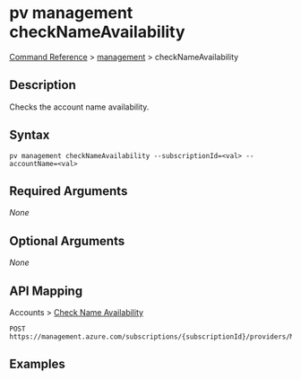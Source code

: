# pv management checkNameAvailability
[Command Reference](../../../README.md#command-reference) > [management](./main.md) > checkNameAvailability

## Description
Checks the account name availability.

## Syntax
```
pv management checkNameAvailability --subscriptionId=<val> --accountName=<val>
```

## Required Arguments
*None*

## Optional Arguments
*None*

## API Mapping
Accounts > [Check Name Availability](https://docs.microsoft.com/en-us/rest/api/purview/accounts/check-name-availability)
```
POST https://management.azure.com/subscriptions/{subscriptionId}/providers/Microsoft.Purview/checkNameAvailability
```

## Examples
```powershell

```